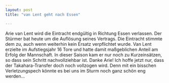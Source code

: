 ```yaml
---
layout: post
title: "van Lent geht nach Essen"

---
```


Arie van Lent wird die Eintracht endgültig in Richtung Essen verlassen. Der Stürmer bat heute um die Auflösung seines Vertrags. Die Eintracht stimmte dem zu, auch wenn weiterhin kein Ersatz verpflichtet wurde. Van Lent erzielte im Aufstiegsjahr 16 Tore und hatte damit maßgeblichen Anteil am Erfolg der Mannschaft. In dieser Saison kam er nur noch zu Kurzeinsätzen, so dass sein Schritt nachvollziehbar ist. Danke Arie! Ich hoffe jetzt nur, dass der Takahara-Transfer doch noch vollzogen wird. Denn mit ein bisschen Verletzungspech könnte es bei uns im Sturm noch ganz schön eng werden...


